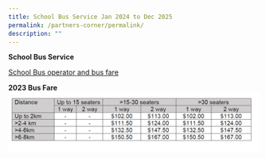 ```yaml
---
title: School Bus Service Jan 2024 to Dec 2025
permalink: /partners-corner/permalink/
description: ""
---
```

**School Bus Service**

[School Bus operator and bus fare](/files/bpps%20wdls%20tpt%20nte%20bus%20fares%20jan%202024%20to%20dec%202025.pdf)

**2023 Bus Fare**
![Bus Fare](/images/busfare.png)